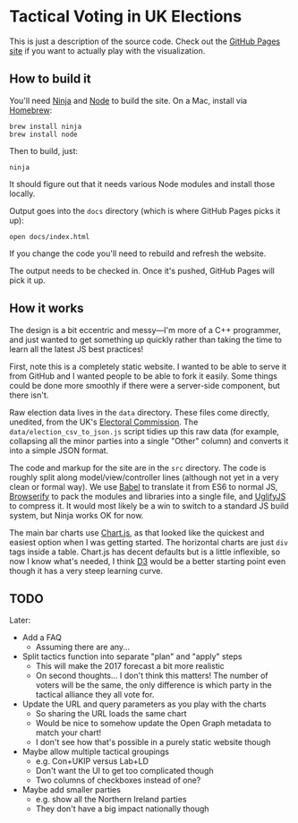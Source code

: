 # Tactical Voting in UK Elections

This is just a description of the source code. Check out the [GitHub Pages site](https://iainmerrick.github.io/tactical-voting/) if you want to actually play with the visualization.

## How to build it

You'll need [Ninja](https://ninja-build.org) and [Node](https://nodejs.org) to build the site. On a Mac, install via [Homebrew](https://brew.sh):

```
brew install ninja
brew install node
```

Then to build, just:

```
ninja
```

It should figure out that it needs various Node modules and install those locally.

Output goes into the `docs` directory (which is where GitHub Pages picks it up):

```
open docs/index.html
```

If you change the code you'll need to rebuild and refresh the website.

The output needs to be checked in. Once it's pushed, GitHub Pages will pick it up.

## How it works

The design is a bit eccentric and messy—I'm more of a C++ programmer, and just wanted to get something up quickly rather than taking the time to learn all the latest JS best practices!

First, note this is a completely static website. I wanted to be able to serve it from GitHub and I wanted people to be able to fork it easily. Some things could be done more smoothly if there were a server-side component, but there isn't.

Raw election data lives in the `data` directory. These files come directly, unedited, from the UK's [Electoral Commission](http://www.electoralcommission.org.uk/our-work/our-research/electoral-data). The `data/election_csv_to_json.js` script tidies up this raw data (for example, collapsing all the minor parties into a single "Other" column) and converts it into a simple JSON format.

The code and markup for the site are in the `src` directory. The code is roughly split along model/view/controller lines (although not yet in a very clean or formal way). We use [Babel](http://babeljs.io) to translate it from ES6 to normal JS, [Browserify](https://browserify.org) to pack the modules and libraries into a single file, and [UglifyJS](http://lisperator.net/uglifyjs/) to compress it. It would most likely be a win to switch to a standard JS build system, but Ninja works OK for now.

The main bar charts use [Chart.js](http://www.chartjs.org), as that looked like the quickest and easiest option when I was getting started. The horizontal charts are just `div` tags inside a table. Chart.js has decent defaults but is a little inflexible, so now I know what's needed, I think [D3](https://d3js.org) would be a better starting point even though it has a very steep learning curve.

## TODO

Later:
- Add a FAQ
  - Assuming there are any...
- Split tactics function into separate "plan" and "apply" steps
  - This will make the 2017 forecast a bit more realistic
  - On second thoughts... I don't think this matters! The number of voters will be the same, the only difference is which party in the tactical alliance they all vote for.
- Update the URL and query parameters as you play with the charts
  - So sharing the URL loads the same chart
  - Would be nice to somehow update the Open Graph metadata to match your chart!
  - I don't see how that's possible in a purely static website though
- Maybe allow multiple tactical groupings
  - e.g. Con+UKIP versus Lab+LD
  - Don't want the UI to get too complicated though
  - Two columns of checkboxes instead of one?
- Maybe add smaller parties
  - e.g. show all the Northern Ireland parties
  - They don't have a big impact nationally though
